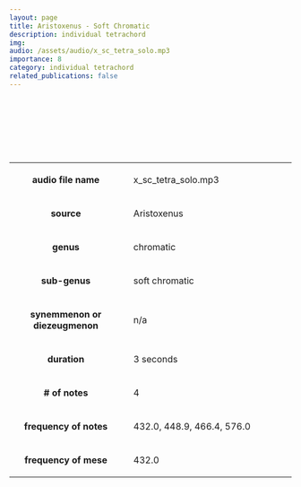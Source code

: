 ```yaml
---
layout: page
title: Aristoxenus - Soft Chromatic 
description: individual tetrachord
img: 
audio: /assets/audio/x_sc_tetra_solo.mp3
importance: 8
category: individual tetrachord
related_publications: false
---
```


<style>

table {
    width: 100%;
    padding-top: 10px;
    padding-bottom: 100px;
}
table, th, td {
  border: 5px solid var(--global-footer-text-color);
  background-color: var(--global-bg-color);
  border-collapse: collapse;
  scroll-margin-top: 500px;
}
th, td {
    padding: 20px;
    scroll-margin-top: 85px;

    &:hover {
    color: var(--global-theme-color);
    background-color: var(--globalfooter-link-color);
  }
}

audio {
    background-color: var(--global-divider-color);
    border-radius: 5px;
    padding: 10px;
    width: auto;
    display: block;
    margin-left: auto;
    margin-right: auto;
}

</style>

<audio controls>
    <source src="../../assets/audio/x_sc_tetra_solo.mp3" type="audio/mp3">
    Your browser does not support the audio tag.
</audio>
<br>

<table>
    <colgroup>
        <col span="1" style="width: 40%;">
        <col span="1" style="width: 60%;">
    </colgroup>
    <tr>
        <th>audio file name</th>
        <td>x_sc_tetra_solo.mp3</td>
    </tr>
    <tr>
        <th>source</th>
        <td>Aristoxenus</td>
    </tr>
    <tr>
        <th>genus</th>
        <td>chromatic</td>
    </tr>
    <tr>
        <th>sub-genus</th>
        <td>soft chromatic</td>
    </tr>
    <tr>
        <th>synemmenon or diezeugmenon</th>
        <td>n/a</td>
    </tr>
    <tr>
        <th>duration</th>
        <td>3 seconds</td>
    </tr>
    <tr>
        <th># of notes</th>
        <td>4</td>
    </tr>
    <tr>
        <th>frequency of notes</th>
        <td>432.0, 448.9, 466.4, 576.0</td>
    </tr>
    <tr>
        <th>frequency of mese</th>
        <td>432.0</td>
    </tr>
</table>
